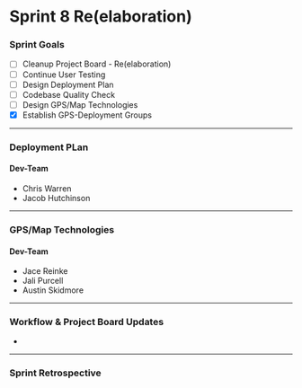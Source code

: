 # Sprint 8 Re(elaboration)

### Sprint Goals
- [ ] Cleanup Project Board - Re(elaboration)
- [ ] Continue User Testing
- [ ] Design Deployment Plan
- [ ] Codebase Quality Check
- [ ] Design GPS/Map Technologies
- [X] Establish GPS-Deployment Groups

---

### Deployment PLan

#### Dev-Team
* Chris Warren
* Jacob Hutchinson

---

### GPS/Map Technologies

#### Dev-Team
* Jace Reinke
* Jali Purcell
* Austin Skidmore

---

### Workflow & Project Board Updates
* 

---

### Sprint Retrospective
